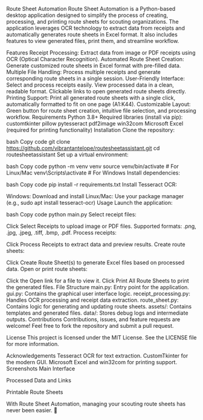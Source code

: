 Route Sheet Automation
Route Sheet Automation is a Python-based desktop application designed to simplify the process of creating, processing, and printing route sheets for scouting organizations. The application leverages OCR technology to extract data from receipts and automatically generates route sheets in Excel format. It also includes features to view generated files, print them, and streamline workflow.

Features
Receipt Processing: Extract data from image or PDF receipts using OCR (Optical Character Recognition).
Automated Route Sheet Creation: Generate customized route sheets in Excel format with pre-filled data.
Multiple File Handling: Process multiple receipts and generate corresponding route sheets in a single session.
User-Friendly Interface:
Select and process receipts easily.
View processed data in a clean, readable format.
Clickable links to open generated route sheets directly.
Printing Support: Print all generated route sheets with a single click, automatically formatted to fit on one page (A1:K44).
Customizable Layout: Green button for route sheet creation, intuitive file selection, and processing workflow.
Requirements
Python 3.8+
Required libraries (install via pip):
customtkinter
pillow
pytesseract
pdf2image
win32com
Microsoft Excel (required for printing functionality)
Installation
Clone the repository:

bash
Copy code
git clone https://github.com/vibrantantelope/routesheetassistant.git
cd routesheetassistant
Set up a virtual environment:

bash
Copy code
python -m venv venv
source venv/bin/activate   # For Linux/Mac
venv\Scripts\activate      # For Windows
Install dependencies:

bash
Copy code
pip install -r requirements.txt
Install Tesseract OCR:

Windows: Download and install
Linux/Mac: Use your package manager (e.g., sudo apt install tesseract-ocr)
Usage
Launch the application:

bash
Copy code
python main.py
Select receipt files:

Click Select Receipts to upload image or PDF files.
Supported formats: .png, .jpg, .jpeg, .tiff, .bmp, .pdf.
Process receipts:

Click Process Receipts to extract data and preview results.
Create route sheets:

Click Create Route Sheet(s) to generate Excel files based on processed data.
Open or print route sheets:

Click the Open link for a file to view it.
Click Print All Route Sheets to print the generated files.
File Structure
main.py: Entry point for the application.
gui.py: Contains the graphical user interface logic.
receipt_processing.py: Handles OCR processing and receipt data extraction.
route_sheet.py: Contains logic for generating and updating route sheets.
assets/: Contains templates and generated files.
data/: Stores debug logs and intermediate outputs.
Contributions
Contributions, issues, and feature requests are welcome! Feel free to fork the repository and submit a pull request.

License
This project is licensed under the MIT License. See the LICENSE file for more information.

Acknowledgements
Tesseract OCR for text extraction.
CustomTkinter for the modern GUI.
Microsoft Excel and win32com for printing support.
Screenshots
Main Interface

Processed Data and Links

Printable Route Sheets

With Route Sheet Automation, managing your scouting route sheets has never been easier. 🚀
